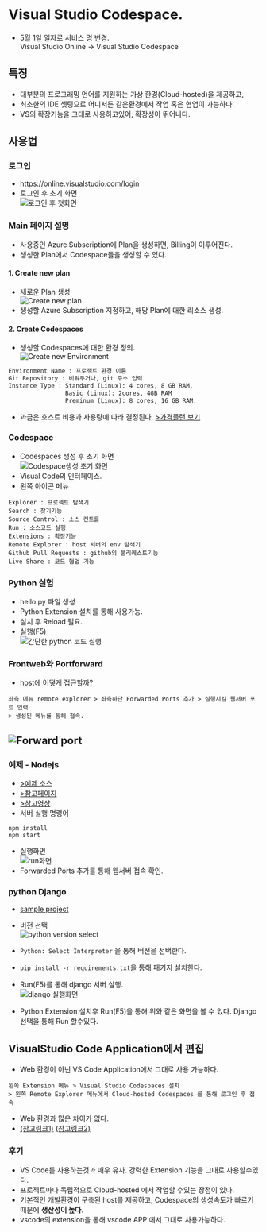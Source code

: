 # Visual Studio Codespace.
- 5월 1일 일자로 서비스 명 변경.  
Visual Studio Online -> Visual Studio Codespace
## 특징  
- 대부분의 프로그래밍 언어를 지원하는 가상 환경(Cloud-hosted)을 제공하고,    
- 최소한의 IDE 셋팅으로 어디서든 같은환경에서 작업 혹은 협업이 가능하다.
- VS의 확장기능을 그대로 사용하고있어, 확장성이 뛰어나다.

## 사용법
### 로그인
- https://online.visualstudio.com/login
- 로그인 후 초기 화면  
![로그인 후 첫화면](img/(new)first_main.png)  

### Main 페이지 설명
- 사용중인 Azure Subscription에 Plan을 생성하면, Billing이 이루어진다.
- 생성한 Plan에서 Codespace들을 생성할 수 있다.
#### 1. Create new plan
- 새로운 Plan 생성  
![Create new plan](img/(new)NewPlan.PNG)  
- 생성할 Azure Subscription 지정하고, 해당 Plan에 대한 리소스 생성.  
#### 2. Create Codespaces
- 생성할 Codespaces에 대한 환경 정의.  
![Create new Environment](img/(new)NewEnv.PNG)  
```txt
Environment Name : 프로젝트 환경 이름
Git Repository : 비워두거나, git 주소 입력
Instance Type : Standard (Linux): 4 cores, 8 GB RAM,
                Basic (Linux): 2cores, 4GB RAM
                Preminum (Linux): 8 cores, 16 GB RAM.
```
- 과금은 호스트 비용과 사용량에 따라 결정된다. [>가격플랜 보기](https://azure.microsoft.com/ko-kr/pricing/details/visual-studio-online/)

### Codespace
- Codespaces 생성 후 초기 화면  
![Codespace생성 초기 화면](img/(new)webenv_suc.PNG)  
- Visual Code의 인터페이스.
- 왼쪽 아이콘 메뉴
```
Explorer : 프로젝트 탐색기
Search : 찾기기능
Source Control : 소스 컨트롤
Run : 소스코드 실행
Extensions : 확장기능
Remote Explorer : host 서버의 env 탐색기
Github Pull Requests : github의 풀리퀘스트기능
Live Share : 코드 협업 기능
```

### Python 실험
- hello.py 파일 생성
- Python Extension 설치를 통해 사용가능.
- 설치 후 Reload 필요.
- 실행(F5)  
![간단한 python 코드 실행](img/(new)Runpython.PNG)  

### Frontweb와 Portforward 
- host에 어떻게 접근할까?
```
좌측 메뉴 remote explorer > 좌측하단 Forwarded Ports 추가 > 실행시킬 웹서버 포트 입력
> 생성된 메뉴를 통해 접속.
```
![Forward port](img/forwardport.PNG)  
- 
### 예제 - Nodejs
- [>예제 소스](https://github.com/mate365/AzureDevOps_ProblemSolving.git/tree/master/src)
- [>참고페이지](https://code.visualstudio.com/docs/nodejs/nodejs-tutorial)
- [>참고영상](https://channel9.msdn.com/Series/Visual-Studio-Online-Monaco/Getting-started-with-nodejs)
- 서버 실행 명령어
```
npm install
npm start
```
- 실행화면  
![run화면](img/node_run.PNG)  
- Forwarded Ports 추가를 통해 웹서버 접속 확인.
### python Django
- [sample project](https://github.com/mate365/python_web_example)
- 버전 선택  
![python version select](img/python_venv_choose.PNG)  
- `Python: Select Interpreter` 을 통해 버전을 선택한다.
- `pip install -r requirements.txt`을 통해 패키지 설치한다.
- Run(F5)를 통해 django 서버 실행.  
![django 실행화면](img/djangoRun.PNG)  

- Python Extension 설치후 Run(F5)을 통해 위와 같은 화면을 볼 수 있다. Django 선택을 통해 Run 할수있다.

## VisualStudio Code Application에서 편집
- Web 환경이 아닌 VS Code Application에서 그대로 사용 가능하다.
```buildoutcfg
왼쪽 Extension 메뉴 > Visual Studio Codespaces 설치
> 왼쪽 Remote Explorer 메뉴에서 Cloud-hosted Codespaces 를 통해 로그인 후 접속
```
- Web 환경과 많은 차이가 없다.
- [(참고링크1)](https://evols-atirev.tistory.com/28)
[(참고링크2)](https://code.visualstudio.com/docs/remote/vsonline)

### 후기
- VS Code를 사용하는것과 매우 유사. 강력한 Extension 기능을 그대로 사용할수있다.
- 프로젝트마다 독립적으로 Cloud-hosted 에서 작업할 수있는 장점이 있다.
- 기본적인 개발환경이 구축된 host를 제공하고, Codespace의 생성속도가 빠르기때문에 **생산성이 높다**. 
- vscode의 extension을 통해 vscode APP 에서 그대로 사용가능하다.
